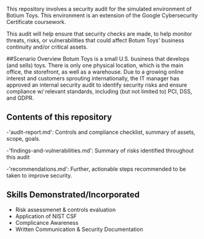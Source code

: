 This repository involves a security audit for the simulated environment of Botium Toys. This environment is an extension
of the Google Cybersecurity Certificate coursework.

This audit will help ensure that security checks are made, to help monitor threats, risks, or vulnerabilities 
that could affect Botum Toys' business continuity and/or critical assets.

##Scenario Overview
Botum Toys is a small U.S. business that develops (and sells) toys. There is only one physical location, which is 
the main office, the storefront, as well as a warehouse. Due to a growing online interest and customers
sprouting internationally, the IT manager has approved an internal security audit to identify security
risks and ensure compliance w/ relevant standards, including (but not limited to) PCI, DSS, and GDPR.

## Contents of this repository

-'audit-report.md': Controls and compliance checklist, summary of assets, scope, goals.

-'findings-and-vulnerabilities.md': Summary of risks identified throughout this audit

-'recommendations.md': Further, actionable steps recommended to be taken to improve security.


## Skills Demonstrated/Incorporated
- Risk assessmenet & controls evaluation
- Application of NIST CSF
- Complicance Awareness
- Written Communication & Security Documentation
